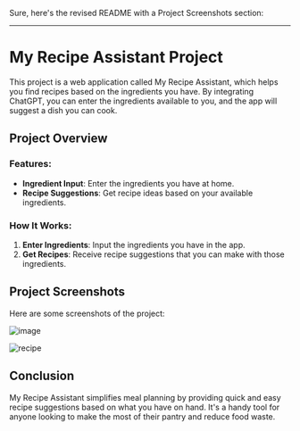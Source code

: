 Sure, here's the revised README with a Project Screenshots section:

---

# My Recipe Assistant Project

This project is a web application called My Recipe Assistant, which helps you find recipes based on the ingredients you have. By integrating ChatGPT, you can enter the ingredients available to you, and the app will suggest a dish you can cook.

## Project Overview

### Features:
- **Ingredient Input**: Enter the ingredients you have at home.
- **Recipe Suggestions**: Get recipe ideas based on your available ingredients.

### How It Works:
1. **Enter Ingredients**: Input the ingredients you have in the app.
2. **Get Recipes**: Receive recipe suggestions that you can make with those ingredients.

## Project Screenshots

Here are some screenshots of the project:

![image](https://github.com/user-attachments/assets/538e02ec-b2be-4b43-b4d1-2656bcdda65c)


![recipe](https://github.com/user-attachments/assets/f728101e-b355-4e87-86de-9a122158281a)


## Conclusion

My Recipe Assistant simplifies meal planning by providing quick and easy recipe suggestions based on what you have on hand. It's a handy tool for anyone looking to make the most of their pantry and reduce food waste.
